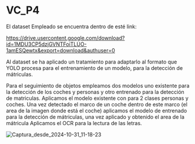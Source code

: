 # VC_P4

El dataset Empleado se encuentra dentro de esté link:

https://drive.usercontent.google.com/download?id=1MDU3CP5dzjGVNTFoiTLUO-1amESQewtx&export=download&authuser=0

Al dataset se ha aplicado un tratamiento para adaptarlo al formato que YOLO procesa para el entrenamiento de un modelo, para la detección de mátriculas.

Para el seguimiento de objetos empleamos dos modelos uno existente para la detección de los coches y personas y otro entrenado para la detección de matriculas. Aplicamos el modelo existente con para 2 clases personas y coches. Una vez detectado el marco de un coche dentro de este marco (el area de la imagen donde está el coche) aplicamos el modelo de entrenado para la detección de mátriculas, una vez aplicado y obtenido el area de la mátricula Aplicamos el OCR para la lectura de las letras.


![Captura_desde_2024-10-31_11-18-23](https://github.com/user-attachments/assets/f468741f-6bb3-4c1f-a14b-35999d5efc07)
